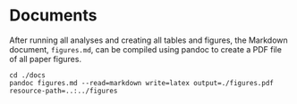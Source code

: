 # Documents

After running all analyses and creating all tables and figures, the
Markdown document, `figures.md`, can be compiled using pandoc to create
a PDF file of all paper figures. 

``` shell
cd ./docs
pandoc figures.md --read=markdown write=latex output=./figures.pdf resource-path=..:../figures 
```

